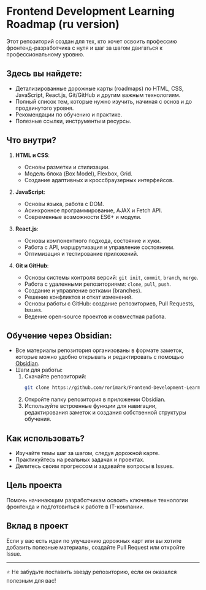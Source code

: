 # Frontend Development Learning Roadmap (ru version) 

Этот репозиторий создан для тех, кто хочет освоить профессию фронтенд-разработчика с нуля и шаг за шагом двигаться к профессиональному уровню.  

## Здесь вы найдете:
- Детализированные дорожные карты (roadmaps) по HTML, CSS, JavaScript, React.js, Git/GitHub и другим важным технологиям.  
- Полный список тем, которые нужно изучить, начиная с основ и до продвинутого уровня.  
- Рекомендации по обучению и практике.  
- Полезные ссылки, инструменты и ресурсы.  

## Что внутри?  
1. **HTML и CSS**:  
   - Основы разметки и стилизации.  
   - Модель блока (Box Model), Flexbox, Grid.  
   - Создание адаптивных и кроссбраузерных интерфейсов.  

2. **JavaScript**:  
   - Основы языка, работа с DOM.  
   - Асинхронное программирование, AJAX и Fetch API.  
   - Современные возможности ES6+ и модули.  

3. **React.js**:  
   - Основы компонентного подхода, состояние и хуки.  
   - Работа с API, маршрутизация и управление состоянием.  
   - Оптимизация и тестирование приложений.  

4. **Git и GitHub**:  
   - Основы системы контроля версий: `git init`, `commit`, `branch`, `merge`.  
   - Работа с удаленными репозиториями: `clone`, `pull`, `push`.  
   - Создание и управление ветками (branches).  
   - Решение конфликтов и откат изменений.  
   - Основы работы с GitHub: создание репозиториев, Pull Requests, Issues.  
   - Ведение open-source проектов и совместная работа.  

## Обучение через Obsidian:  
   - Все материалы репозитория организованы в формате заметок, которые можно удобно открывать и редактировать с помощью [Obsidian](https://obsidian.md).  
   - Шаги для работы:  
     1. Скачайте репозиторий:  
        ```bash  
        git clone https://github.com/rorimark/Frontend-Development-Learning-Roadmap.git  
        ```  
     2. Откройте папку репозитория в приложении Obsidian.  
     3. Используйте встроенные функции для навигации, редактирования заметок и создания собственной структуры обучения.  

## Как использовать?  
- Изучайте темы шаг за шагом, следуя дорожной карте.  
- Практикуйтесь на реальных задачах и проектах.  
- Делитесь своим прогрессом и задавайте вопросы в Issues.  

## Цель проекта  
Помочь начинающим разработчикам освоить ключевые технологии фронтенда и подготовиться к работе в IT-компании.  

## Вклад в проект  
Если у вас есть идеи по улучшению дорожных карт или вы хотите добавить полезные материалы, создайте Pull Request или откройте Issue.  

---

⭐️ Не забудьте поставить звезду репозиторию, если он оказался полезным для вас!